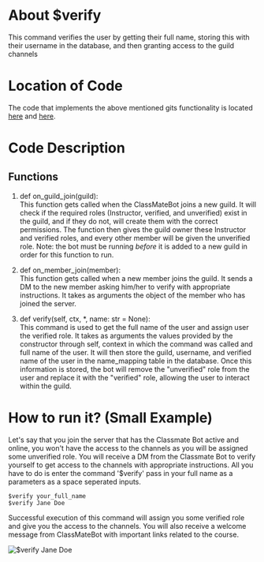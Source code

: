 # About $verify
This command verifies the user by getting their full name, storing this with their username in the database, and then granting access to the guild channels

# Location of Code
The code that implements the above mentioned gits functionality is located [here](https://github.com/SE21-Team2/ClassMateBot/blob/main/bot.py) and [here](https://github.com/SE21-Team2/ClassMateBot/blob/main/cogs/newComer.py).

# Code Description
## Functions
1. def on_guild_join(guild): <br>
This function gets called when the ClassMateBot joins a new guild. It will check if the required roles (Instructor, verified, and unverified) exist in the guild, and if they do not, will create them with the correct permissions. The function then gives the guild owner these Instructor and verified roles, and every other member will be given the unverified role. Note: the bot must be running *before* it is added to a new guild in order for this function to run.

2. def on_member_join(member): <br>
This function gets called when a new member joins the guild. It sends a DM to the new member asking him/her to verify with appropriate instructions. It takes as arguments the object of the member who has joined the server.

3. def verify(self, ctx, *, name: str = None): <br>
This command is used to get the full name of the user and assign user the verified role. It takes as arguments the values provided by the constructor through self, context in which the command was called and full name of the user. It will then store the guild, username, and verified name of the user in the name_mapping table in the database. Once this information is stored, the bot will remove the "unverified" role from the user and replace it with the "verified" role, allowing the user to interact within the guild.

# How to run it? (Small Example)
Let's say that you join the server that has the Classmate Bot active and online, you won't have the access to the channels as you will be assigned some unverified role. You will receive a DM from the Classmate Bot to verify yourself to get access to the channels with appropriate instructions. All you have to do is 
enter the command '$verify' pass in your full name as a parameters as a space seperated inputs.
```
$verify your_full_name
$verify Jane Doe
```
Successful execution of this command will assign you some verified role and give you the access to the channels. You will also receive a welcome message from ClassMateBot with important links related to the course.

![$verify Jane Doe](https://github.com/War-Keeper/ClassMateBot/blob/main/data/media/verify.gif)
